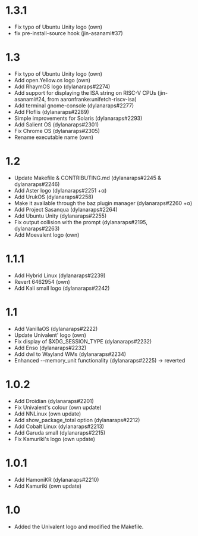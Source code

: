 # 1.3.1
* Fix typo of Ubuntu Unity logo (own)
* fix pre-install-source hook (jin-asanami#37) 

# 1.3
* Fix typo of Ubuntu Unity logo (own)
* Add open.Yellow.os logo (own)
* Add RhaymOS logo (dylanaraps#2274)
* Add support for displaying the ISA string on RISC-V CPUs (jin-asanami#24, from aaronfranke:unifetch-riscv-isa)
* Add terminal gnome-console (dylanaraps#2277)
* Add Floflis (dylanaraps#2289)
* Simple improvements for Solaris (dylanaraps#2293)
* Add Salient OS (dylanaraps#2301)
* Fix Chrome OS (dylanaraps#2305)
* Rename executable name (own)

# 1.2
* Update Makefile & CONTRIBUTING.md (dylanaraps#2245 & dylanaraps#2246)
* Add Aster logo (dylanaraps#2251 +α)
* Add UrukOS (dylanaraps#2258)
* Make it available through the baz plugin manager (dylanaraps#2260 +α)
* Add Project Sasanqua (dylanaraps#2264)
* Add Ubuntu Unity (dylanaraps#2255)
* Fix output collision with the prompt (dylanaraps#2195, dylanaraps#2263)
* Add Moevalent logo (own)

# 1.1.1
* Add Hybrid Linux (dylanaraps#2239)
* Revert 6462954 (own)
* Add Kali small logo (dylanaraps#2242)

# 1.1
* Add VanillaOS (dylanaraps#2222)
* Update Univalent' logo (own)
* Fix display of $XDG_SESSION_TYPE (dylanaraps#2232)
* Add Enso (dylanaraps#2232)
* Add dwl to Wayland WMs (dylanaraps#2234)
* Enhanced --memory_unit functionality (dylanaraps#2225) -> reverted

# 1.0.2
* Add Droidian (dylanaraps#2201)
* Fix Univalent's colour (own update)
* Add NNLinux (own update)
* Add show_package_total option (dylanaraps#2212)
* Add Cobalt Linux (dylanaraps#2213)
* Add Garuda small (dylanaraps#2215)
* Fix Kamuriki's logo (own update)

# 1.0.1
* Add HamoniKR (dylanaraps#2210)
* Add Kamuriki (own update)

# 1.0
* Added the Univalent logo and modified the Makefile.
